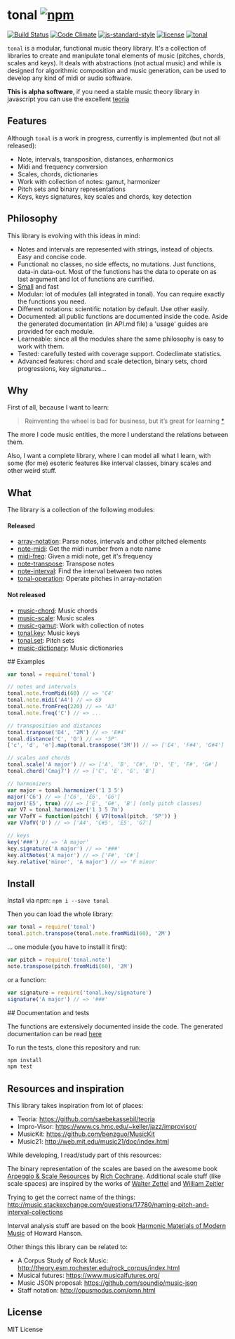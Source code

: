 # tonal [![npm](https://img.shields.io/npm/v/tonal.svg)](https://www.npmjs.com/package/tonal)

[![Build Status](https://travis-ci.org/danigb/tonal.svg?branch=master)](https://travis-ci.org/danigb/tonal)
[![Code Climate](https://codeclimate.com/github/danigb/tonal/badges/gpa.svg)](https://codeclimate.com/github/danigb/tonal)
[![js-standard-style](https://img.shields.io/badge/code%20style-standard-brightgreen.svg?style=flat)](https://github.com/feross/standard)
[![license](https://img.shields.io/npm/l/tonal.svg)](https://www.npmjs.com/package/tonal)
[![tonal](https://img.shields.io/badge/tonal-lib-yellow.svg)](https://www.npmjs.com/package/tonal)

`tonal` is a modular, functional music theory library. It's a collection of libraries to create and manipulate tonal elements of music (pitches, chords, scales and keys). It deals with abstractions (not actual music) and while is designed for algorithmic composition and music generation, can be used to develop any kind of midi or audio software.

__This is alpha software__, if you need a stable music theory library in javascript you can use the excellent [teoria](https://github.com/saebekassebil/teoria)

## Features

Although `tonal` is a work in progress, currently is implemented (but not all released):

- Note, intervals, transposition, distances, enharmonics
- Midi and frequency conversion
- Scales, chords, dictionaries
- Work with collection of notes: gamut, harmonizer
- Pitch sets and binary representations
- Keys, keys signatures, key scales and chords, key detection

## Philosophy

This library is evolving with this ideas in mind:

- Notes and intervals are represented with strings, instead of objects. Easy and concise code.
- Functional: no classes, no side effects, no mutations. Just functions, data-in data-out. Most of the functions has the data to operate on as last argument and lot of functions are currified.
- [Small](https://rawgit.com/danigb/tonal/master/dist/disc.html) and fast
- Modular: lot of modules (all integrated in tonal). You can require exactly the functions you need.
- Different notations: scientific notation by default. Use other easily.
- Documented: all public functions are documented inside the code. Aside the generated documentation (in API.md file) a 'usage' guides are provided for each module.
- Learneable: since all the modules share the same philosophy is easy to work with them.
- Tested: carefully tested with coverage support. Codeclimate statistics.
- Advanced features: chord and scale detection, binary sets, chord progressions, key signatures...

## Why

First of all, because I want to learn:

> Reinventing the wheel is bad for business, but it’s great for learning
[*](http://philipwalton.com/articles/how-to-become-a-great-front-end-engineer)

The more I code music entities, the more I understand the relations between them.

Also, I want a complete library, where I can model all what I learn, with some (for me) esoteric features like interval classes, binary scales and other weird stuff.

## What

The library is a collection of the following modules:

#### Released

- [array-notation](https://github.com/danigb/tonal/tree/master/packages/array-notation):
Parse notes, intervals and other pitched elements
- [note-midi](https://github.com/danigb/tonal/tree/master/packages/note-midi):
Get the midi number from a note name
- [midi-freq](https://github.com/danigb/tonal/tree/master/packages/midi-freq):
Given a midi note, get it's frequency
- [note-transpose](https://github.com/danigb/tonal/tree/master/packages/note-transpose):
Transpose notes
- [note-interval](https://github.com/danigb/tonal/tree/master/packages/note-interval):
Find the interval between two notes
- [tonal-operation](https://github.com/danigb/tonal/tree/master/packages/tonal-operation):
Operate pitches in array-notation

#### Not released

- [music-chord](https://github.com/danigb/tonal/tree/master/packages/music-chord):
Music chords
- [music-scale](https://github.com/danigb/tonal/tree/master/packages/music-scale):
Music scales
- [music-gamut](https://github.com/danigb/tonal/tree/master/packages/music-gamut):
Work with collection of notes
- [tonal.key](https://github.com/danigb/tonal/tree/master/packages/tonal.key):
Music keys
- [tonal.set](https://github.com/danigb/tonal/tree/master/packages/tonal.set):
Pitch sets
- [music-dictionary](https://github.com/danigb/tonal/tree/master/packages/music-dictionary):
Music dictionaries


## Examples

```js
var tonal = require('tonal')

// notes and intervals
tonal.note.fromMidi(60) // => 'C4'
tonal.note.midi('A4') // => 69
tonal.note.fromFreq(220) // => 'A3'
tonal.note.freq('C') // => ...

// transposition and distances
tonal.tranpose('D4', '2M') // => 'E#4'
tonal.distance('C', 'G') // => '5P'
['c', 'd', 'e'].map(tonal.transpose('3M')) // => ['E4', 'F#4', 'G#4']

// scales and chords
tonal.scale('A major') // => ['A', 'B', 'C#', 'D', 'E', 'F#', 'G#']
tonal.chord('Cmaj7') // => ['C', 'E', 'G', 'B']

// harmonizers
var major = tonal.harmonizer('1 3 5')
major('C6') // => ['C6', 'E6', 'G6']
major('E5', true) /// => ['E', 'G#', 'B'] (only pitch classes)
var V7 = tonal.harmonizer('1 3 5 7m')
var V7ofV = function(pitch) { V7(tonal(pitch, '5P')) }
var V7ofV('D') // => ['A4', 'C#5', 'E5', 'G7']

// keys
key('###') // => 'A major'
key.signature('A major') // => '###'
key.altNotes('A major') // => ['F#', 'C#']
key.relative('minor', 'A major') // => 'F minor'
```

## Install

Install via npm: `npm i --save tonal`

Then you can load the whole library:

```js
var tonal = require('tonal')
tonal.pitch.transpose(tonal.note.fromMidi(60), '2M')
```

... one module (you have to install it first):

```js
var pitch = require('tonal.note')
note.transpose(pitch.fromMidi(60), '2M')
```

or a function:

```js
var signature = require('tonal.key/signature')
signature('A major') // => '###'
```

## Documentation and tests

The functions are extensively documented inside the code. The generated documentation can be read [here]()

To run the tests, clone this repository and run:

```bash
npm install
npm test
```

## Resources and inspiration

This library takes inspiration from lot of places:

- Teoria: https://github.com/saebekassebil/teoria
- Impro-Visor: https://www.cs.hmc.edu/~keller/jazz/improvisor/
- MusicKit: https://github.com/benzguo/MusicKit
- Music21: http://web.mit.edu/music21/doc/index.html

While developing, I read/study part of this resources:

The binary representation of the scales are based on the awesome book [Arpeggio & Scale Resources](https://archive.org/details/ScaleAndArpeggioResourcesAGuitarEncyclopedia) by [Rich Cochrane](http://cochranemusic.com/). Additional scale stuff (like scale spaces) are inspired by the works of [Walter Zettel](http://www.muzuu.org/new_life/pics/simpleblog/scales/scalesadvice.html) and [William Zeitler](http://www.allthescales.org/)

Trying to get the correct name of the things:
http://music.stackexchange.com/questions/17780/naming-pitch-and-interval-collections

Interval analysis stuff are based on the book [Harmonic Materials of Modern Music](https://archive.org/details/harmonicmaterial00hans) of Howard Hanson.

Other things this library can be related to:

- A Corpus Study of Rock Music:  http://theory.esm.rochester.edu/rock_corpus/index.html
- Musical futures: https://www.musicalfutures.org/
- Music JSON proposal: https://github.com/soundio/music-json
- Staff notation: http://opusmodus.com/omn.html

## License

MIT License
